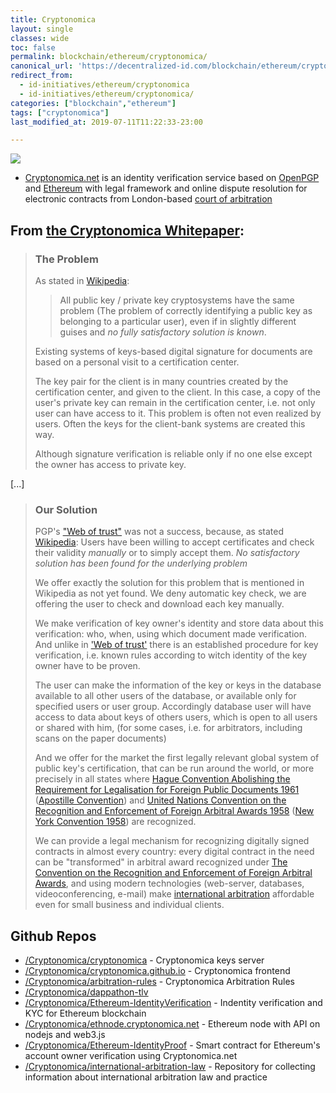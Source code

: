 ```yaml
---
title: Cryptonomica
layout: single
classes: wide
toc: false
permalink: blockchain/ethereum/cryptonomica/
canonical_url: 'https://decentralized-id.com/blockchain/ethereum/cryptonomica/'
redirect_from: 
  - id-initiatives/ethereum/cryptonomica
  - id-initiatives/ethereum/cryptonomica/
categories: ["blockchain","ethereum"]
tags: ["cryptonomica"]
last_modified_at: 2019-07-11T11:22:33-23:00

---
```


[![](https://i.imgur.com/moVyrrt.png)](https://cryptonomica.github.io)

 * [Cryptonomica.net](https://cryptonomica.net) is an identity verification service based on [OpenPGP](https://en.wikipedia.org/wiki/Pretty_Good_Privacy) and [Ethereum](https://www.ethereum.org) with legal framework and online dispute resolution for electronic contracts from London-based [court of arbitration](https://cryptonomica.net/#!/arbitration) 

## From [the Cryptonomica Whitepaper](https://github.com/Cryptonomica/cryptonomica/wiki/Cryptonomica-White-Paper#the-problem):

>### The Problem
>
>As stated in [Wikipedia](https://en.wikipedia.org/wiki/Pretty_Good_Privacy#Certificates):
>
>> All public key / private key cryptosystems have the same problem (The problem of correctly identifying a public key as belonging to a particular user), even if in slightly different guises and *no fully satisfactory solution is known*.
>
>Existing systems of keys-based digital signature for documents are based on a personal visit to a certification center.
>
>The key pair for the client is in many countries created by the certification center, and given to the client. In this case, a copy of the user's private key can remain in the certification center, i.e. not only user can have access to it. This problem is often not even realized by users.
Often the keys for the client-bank systems are created this way.
>
>Although signature verification is reliable only if no one else except the owner has access to private key.

[...]

>### Our Solution
>
>PGP's ["Web of trust"](https://en.wikipedia.org/wiki/Web_of_trust) was not a success, because, as stated [Wikipedia](https://en.wikipedia.org/wiki/Pretty_Good_Privacy#Web_of_trust):
> Users have been willing to accept certificates and check their validity *manually* or to simply accept them. *No satisfactory solution has been found for the underlying problem*
>
>We offer exactly the solution for this problem that is mentioned in Wikipedia as not yet found. We deny automatic key check, we are offering the user to check and download each key manually.
>
>We make verification of key owner's identity and store data about this verification: who, when, using which document made verification. And unlike in ['Web of trust'](https://en.wikipedia.org/wiki/Pretty_Good_Privacy#Web_of_trust) there is an established procedure for key verification, i.e. known rules according to witch identity of the key owner have to be proven.
>
>The user can make the information of the key or keys in the database available to all other users of the database, or available only for specified users or user group. Accordingly database user will have access to data about keys of others users, which is open to all users or shared with him, (for some cases, i.e. for arbitrators, including scans on the paper documents)
>
>And we offer for the market the first legally relevant global system of public key's certification, that can be run around the world, or more precisely in all states where [Hague Convention Abolishing the Requirement for Legalisation for Foreign Public Documents 1961](https://www.hcch.net/en/instruments/conventions/full-text/?cid=41) ([Apostille Convention](https://en.wikipedia.org/wiki/Apostille_Convention)) and [United Nations Convention on the Recognition and Enforcement of Foreign Arbitral Awards 1958](http://www.uncitral.org/uncitral/en/uncitral_texts/arbitration/NYConvention.html) ([New York Convention 1958](https://en.wikipedia.org/wiki/Convention_on_the_Recognition_and_Enforcement_of_Foreign_Arbitral_Awards)) are recognized.
>
>We can provide a legal mechanism for recognizing digitally signed contracts in almost every country: every digital contract in the need can be "transformed" in arbitral award recognized under [The Convention on the Recognition and Enforcement of Foreign Arbitral Awards](http://www.uncitral.org/uncitral/en/uncitral_texts/arbitration/NYConvention.html), and using modern technologies (web-server, databases, videoconferencing, e-mail) make [international arbitration](https://en.wikipedia.org/wiki/International_arbitration) affordable even for small business and individual clients.


## Github Repos
* <a href="https://github.com/Cryptonomica/cryptonomica" target="_blank">/Cryptonomica/cryptonomica</a> - Cryptonomica keys server
* <a href="https://github.com/Cryptonomica/cryptonomica.github.io" target="_blank">/Cryptonomica/cryptonomica.github.io</a> - Cryptonomica frontend
* <a href="https://github.com/Cryptonomica/arbitration-rules" target="_blank">/Cryptonomica/arbitration-rules</a> - Cryptonomica Arbitration Rules
* <a href="https://github.com/Cryptonomica/dappathon-tlv" target="_blank">/Cryptonomica/dappathon-tlv</a>
* <a href="https://github.com/Cryptonomica/Ethereum-IdentityVerification" target="_blank">/Cryptonomica/Ethereum-IdentityVerification</a> - Indentity verification and KYC for Ethereum blockchain
* <a href="https://github.com/Cryptonomica/ethnode.cryptonomica.net" target="_blank">/Cryptonomica/ethnode.cryptonomica.net</a> - Ethereum node with API on nodejs and web3.js
* <a href="https://github.com/Cryptonomica/Ethereum-IdentityProof" target="_blank">/Cryptonomica/Ethereum-IdentityProof</a> - Smart contract for Ethereum's account owner verification using Cryptonomica.net
* <a href="https://github.com/Cryptonomica/international-arbitration-law" target="_blank">/Cryptonomica/international-arbitration-law</a> - Repository for collecting information about international arbitration law and practice
